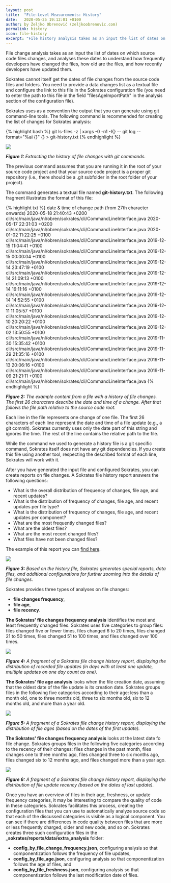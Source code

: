```yaml
---
layout: post
title:  "File-Level Measurements: History"
date:   2020-05-25 19:12:01 +0100
author: by Željko Obrenović (zeljkoobrenovic.com)
permalink: history
icon: file-history
excerpt: "File history analysis takes as an input the list of dates on which source code files changes and studies these dates to understand how frequently developers have changed the files, how old the files are, and how recently developers have updated them."
---
```


File change analysis takes as an input the list of dates on which source code files changes, and analyses these dates to understand how frequently developers have changed the files, how old are the files, and how recently developers have updated them.

Sokrates cannot itself get the dates of file changes from the source code files and folders. You need to provide a data changes list as a textual file and configure the link to this file in the Sokrates configuration file (you need to enter the path to this file in the field "filesAgeImportPath" in the analysis section of the configuration file).

Sokrates uses as a convention the output that you can generate using git command-line tools. The following command is
 recommended for creating the list of changes for Sokrates analysis:

{% highlight bash %}
git ls-files -z | xargs -0 -n1 -I{} -- git log --format="%ai {}" {} > git-history.txt
{% endhighlight %}

![](assets/images/sokrates/history-git-ls-files.png)

***Figure 1:** Extracting the history of file changes with git commands.*

The previous command assumes that you are running it in the root of your source code project and that your source code project is a proper git repository (i.e., there should be a .git subfolder in the root folder of your project).

The command generates a textual file named **git-history.txt**. The following fragment illustrates the format of this file:

{% highlight txt %}
date & time of change     path (from 27th character onwards)
2020-05-18 21:40:43 +0200 cli/src/main/java/nl/obren/sokrates/cli/CommandLineInterface.java
2020-05-17 22:31:03 +0200 cli/src/main/java/nl/obren/sokrates/cli/CommandLineInterface.java
2020-01-02 11:22:25 +0100 cli/src/main/java/nl/obren/sokrates/cli/CommandLineInterface.java
2019-12-15 11:04:41 +0100 cli/src/main/java/nl/obren/sokrates/cli/CommandLineInterface.java
2019-12-15 00:00:04 +0100 cli/src/main/java/nl/obren/sokrates/cli/CommandLineInterface.java
2019-12-14 23:47:19 +0100 cli/src/main/java/nl/obren/sokrates/cli/CommandLineInterface.java
2019-12-14 21:09:13 +0100 cli/src/main/java/nl/obren/sokrates/cli/CommandLineInterface.java
2019-12-14 16:11:16 +0100 cli/src/main/java/nl/obren/sokrates/cli/CommandLineInterface.java
2019-12-14 14:52:55 +0100 cli/src/main/java/nl/obren/sokrates/cli/CommandLineInterface.java
2019-12-11 11:05:57 +0100 cli/src/main/java/nl/obren/sokrates/cli/CommandLineInterface.java
2019-12-10 20:20:22 +0100 cli/src/main/java/nl/obren/sokrates/cli/CommandLineInterface.java
2019-12-02 13:50:55 +0100 cli/src/main/java/nl/obren/sokrates/cli/CommandLineInterface.java
2019-11-30 15:35:42 +0100 cli/src/main/java/nl/obren/sokrates/cli/CommandLineInterface.java
2019-11-29 21:35:16 +0100 cli/src/main/java/nl/obren/sokrates/cli/CommandLineInterface.java
2019-11-13 20:06:16 +0100 cli/src/main/java/nl/obren/sokrates/cli/CommandLineInterface.java
2019-11-09 21:21:11 +0100 cli/src/main/java/nl/obren/sokrates/cli/CommandLineInterface.java
{% endhighlight %}

***Figure 2:** The example content from a file with a history of file changes. The first 26 characters describe the date and time of a change. After that follows the file path relative to the source code root.*

Each line in the file represents one change of one file. The first 26 characters of each line represent the date and time of a file update (e.g., a git commit). Sokrates currently uses only the date part of this string and ignores the time. The rest of the line contains the relative path to the file.

 While the command we used to generate a history file is a git specific command, Sokrates itself does not have any git dependencies. If you create this file using another tool, respecting the described format of each line, Sokrates will work with it.

After you have generated the input file and configured Sokrates, you can create reports on file changes. A Sokrates file history report answers the following questions:
  * What is the overall distribution of frequency of changes, file age, and recent updates?
  * What is the distribution of frequency of changes, file age, and recent updates per file type?
  * What is the distribution of frequency of changes, file age, and recent updates per component?
  * What are the most frequently changed files?
  * What are the oldest files?
  * What are the most recent changed files?
  * What files have not been changed files?

The example of this report you can [find here](https://d3axxy9bcycpv7.cloudfront.net/java/tomcat/reports/html/FileHistory.html).

![](assets/images/sokrates/history-report-generation.png)

***Figure 3:** Based on the history file, Sokrates generates special reports, data files, and additional configurations for further zooming into the details of file changes.*


 Sokrates provides three types of analyses on file changes:
 * **file changes frequency**,
 * **file age**,
 * **file recency**.

**The Sokrates' file changes frequency analysis** identifies the most and least frequently changed files. Sokrates uses five categories to group files: files changed five or fewer times, files changed 6 to 20 times, files changed 21 to 50 times, files changed 51 to 100 times, and files changed over 100 times.

![](assets/images/sokrates/history-report-example-1.png)

***Figure 4:** A fragment of a Sokrates file change history report, displaying the distribution of recorded file updates (in days with at least one update, multiple updates on one day count as one).*


**The Sokrates' file age analysis** looks when the file creation date, assuming that the oldest date of the file update is its creation date. Sokrates groups files in the following five categories according to their age: less than a month old, one to three months old, three to six months old, six to 12 months old, and more than a year old.

![](assets/images/sokrates/history-report-example-2.png)

***Figure 5:** A fragment of a Sokrates file change history report, displaying the distribution of file ages (based on the dates of the first update).*



**The Sokrates' file changes frequency analysis** looks at the latest date fo file change. Sokrates groups files in the following five categories according to the recency of their changes: files changes in the past month, files changes one to three months ago, files changed three to six months ago, files changed six to 12 months ago, and files changed more than a year ago.

![](assets/images/sokrates/history-report-example-3.png)

***Figure 6:** A fragment of a Sokrates file change history report, displaying the distribution of file update recency (based on the dates of last update).*


 Once you have an overview of files in their age, freshness, or update frequency categories, it may be interesting to compare the quality of code in these categories. Sokrates facilitates this process, creating the configuration files that you can use to automatically analyze source code so that each of the discussed categories is visible as a logical component. You can see if there are differences in code quality between files that are more or less frequently charged, older and new code, and so on. Sokrates creates three such configuration files in the **_sokrates/reports/data/extra_analysis** folder:

 * **config_by_file_change_frequency.json**, configuring analysis so that componentization follows the frequency of file updates,
 * **config_by_file_age.json**, configuring analysis so that componentization follows the age of files, and
 * **config_by_file_freshness.json**, configuring analysis so that componentization follows the last modification date of files.


